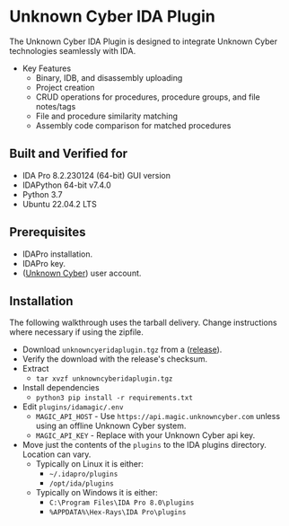 # Unknown Cyber IDA Plugin
The Unknown Cyber IDA Plugin is designed to integrate Unknown Cyber technologies seamlessly with IDA.
- Key Features
  * Binary, IDB, and disassembly uploading
  * Project creation
  * CRUD operations for procedures, procedure groups, and file notes/tags
  * File and procedure similarity matching
  * Assembly code comparison for matched procedures

## Built and Verified for
- IDA Pro 8.2.230124 (64-bit) GUI version
- IDAPython 64-bit v7.4.0
- Python 3.7
- Ubuntu 22.04.2 LTS

## Prerequisites
- IDAPro installation.
- IDAPro key.
- ([Unknown Cyber](https://unknowncyber.com/)) user account.

## Installation
The following walkthrough uses the tarball delivery. Change instructions where necessary if using the zipfile.
- Download `unknowncyeridaplugin.tgz` from a ([release](https://github.com/Unknown-Cyber-Inc/ida/releases/)).
- Verify the download with the release's checksum.
- Extract
  * `tar xvzf unknowncyberidaplugin.tgz`
- Install dependencies
  * `python3 pip install -r requirements.txt`
- Edit `plugins/idamagic/.env`
  * `MAGIC_API_HOST` - Use `https://api.magic.unknowncyber.com` unless using an offline Unknown Cyber system.
  * `MAGIC_API_KEY` - Replace with your Unknown Cyber api key.
- Move just the contents of the `plugins` to the IDA plugins directory. Location can vary.
  - Typically on Linux it is either:
    * `~/.idapro/plugins`
    * `/opt/ida/plugins`
  - Typically on Windows it is either:
    * `C:\Program Files\IDA Pro 8.0\plugins`
    * `%APPDATA%\Hex-Rays\IDA Pro\plugins`

